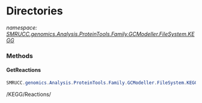 ﻿# Directories
_namespace: [SMRUCC.genomics.Analysis.ProteinTools.Family.GCModeller.FileSystem.KEGG](./index.md)_





### Methods

#### GetReactions
```csharp
SMRUCC.genomics.Analysis.ProteinTools.Family.GCModeller.FileSystem.KEGG.Directories.GetReactions
```
/KEGG/Reactions/


